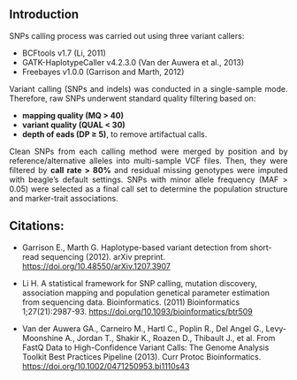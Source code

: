 ## Introduction

<div align="justify">


SNPs calling process was carried out using three variant callers:
  - BCFtools v1.7 (Li, 2011) 
  - GATK-HaplotypeCaller v4.2.3.0 (Van der Auwera et al., 2013)
  - Freebayes v1.0.0 (Garrison and Marth, 2012)

Variant calling (SNPs and indels) was conducted in a single-sample mode. Therefore, raw SNPs underwent standard quality filtering based on:
-  **mapping quality (MQ > 40)**
-  **variant quality (QUAL < 30)**
- **depth of eads (DP ≥ 5)**, to remove artifactual calls. 

Clean SNPs from each calling method were merged by position and by reference/alternative alleles into multi-sample VCF files. Then, they were filtered by **call rate > 80%** and residual missing genotypes were imputed with beagle’s default settings. SNPs with minor allele frequency (MAF > 0.05) were selected as a final call set to determine the population structure and marker-trait associations.

</div>


## Citations:

- Garrison E., Marth G. Haplotype-based variant detection from short-read sequencing (2012). arXiv preprint. https://doi.org/10.48550/arXiv.1207.3907

- Li H. A statistical framework for SNP calling, mutation discovery, association mapping and population genetical parameter estimation from sequencing data. Bioinformatics. (2011) Bioinformatics 1;27(21):2987-93. https://doi.org/10.1093/bioinformatics/btr509

- Van der Auwera GA., Carneiro M., Hartl C., Poplin R., Del Angel G., Levy-Moonshine A., Jordan T., Shakir K., Roazen D., Thibault J., et al. From FastQ Data to High-Confidence Variant Calls: The Genome Analysis Toolkit Best Practices Pipeline (2013). Curr Protoc Bioinformatics. https://doi.org/10.1002/0471250953.bi1110s43

